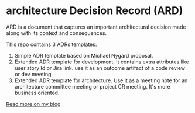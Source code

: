 # architecture Decision Record (ARD)
ARD is a document that captures an important architectural decision made along with its context and consequences.

This repo contains 3 ADRs templates:
1. Simple ADR template based on Michael Nygard proposal.
2. Extended ADR template for development. It contains extra attributes like user story Id or Jira link. use it as an outcome artifact of a code review or dev meeting.
3.  Extended ADR template for architecture. Use it as a meeting note for an architecture committee meeting or project CR meeting. It's more business oriented. 

[Read more on my blog](https://soulaimanghanem.medium.com/how-to-trace-your-technical-decisions-with-adrs-3698662d6196)

